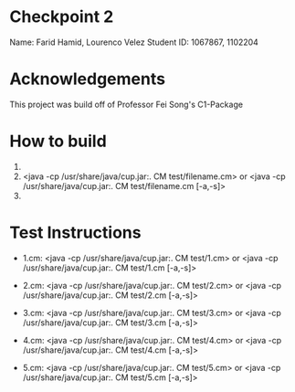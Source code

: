 # Checkpoint 2
Name: Farid Hamid, Lourenco Velez
Student ID: 1067867, 1102204

# Acknowledgements
This project was build off of Professor Fei Song's C1-Package

# How to build
1. <make>
2. <java -cp /usr/share/java/cup.jar:. CM test/filename.cm> or <java -cp /usr/share/java/cup.jar:. CM test/filename.cm [-a,-s]>
3. <make clean> 

# Test Instructions
- 1.cm: <java -cp /usr/share/java/cup.jar:. CM test/1.cm> or <java -cp /usr/share/java/cup.jar:. CM test/1.cm [-a,-s]>

- 2.cm: <java -cp /usr/share/java/cup.jar:. CM test/2.cm> or <java -cp /usr/share/java/cup.jar:. CM test/2.cm [-a,-s]>

- 3.cm: <java -cp /usr/share/java/cup.jar:. CM test/3.cm> or <java -cp /usr/share/java/cup.jar:. CM test/3.cm [-a,-s]>

- 4.cm: <java -cp /usr/share/java/cup.jar:. CM test/4.cm> or <java -cp /usr/share/java/cup.jar:. CM test/4.cm [-a,-s]>

- 5.cm: <java -cp /usr/share/java/cup.jar:. CM test/5.cm> or <java -cp /usr/share/java/cup.jar:. CM test/5.cm [-a,-s]>

